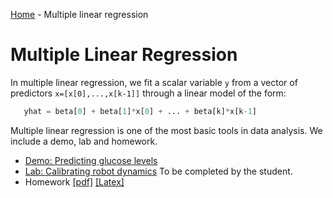 [Home](../sequence.md) - Multiple linear regression 

# Multiple Linear Regression

In multiple linear regression, we fit a scalar variable `y` from 
a vector of predictors  `x=[x[0],...,x[k-1]]` through
a linear model of the form:
~~~python
   yhat = beta[0] + beta[1]*x[0] + ... + beta[k]*x[k-1]
~~~
Multiple linear regression is one of the most basic tools in data analysis.
We include a demo, lab and homework.
* [Demo:  Predicting glucose levels](glucose.ipynb)
* [Lab: Calibrating robot dynamics](lab_robot_calib_partial.ipynb) To be completed by the student.
* Homework [[pdf]](./hw/HW2.pdf) [[Latex]](./hw/HW2.tex)


